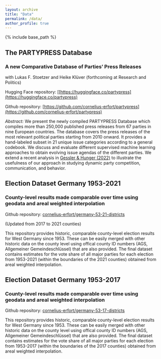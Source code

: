 ```yaml
---
layout: archive
title: "Data"
permalink: /data/
author_profile: true
---
```


{% include base_path %}

## The PARTYPRESS Database
### A new Comparative Database of Parties’ Press Releases 
with Lukas F. Stoetzer and  Heike Klüver (forthcoming at Research and Politics)

Hugging Face repository: [[https://huggingface.co/partypress](https://huggingface.co/partypress)

Github repository: [https://github.com/cornelius-erfort/partypress](https://github.com/cornelius-erfort/partypress)

*Abstract:* We present the newly compiled PARTYPRESS Database which compiles more than 250,000 published press releases from 67 parties in nine European countries. The database covers the press releases of the most relevant political parties starting from 2010 onward. It provides a hand-labeled subset in 21 unique issue categories according to a general codebook. We discuss and evaluate different supervised machine learning approaches to obtain evolving issue agendas of the different parties. We extend a recent analysis in [Gessler & Hunger (2022)](https://doi.org/10.1017/psrm.2021.64) to illustrate the usefulness of our approach in studying dynamic party competition, communication, and behavior.

## Election Dataset Germany 1953-2021
### County-level results made comparable over time using geodata and areal weighted interpolation
Github repository: [cornelius-erfort/germany-53-21-districts](https://github.com/cornelius-erfort/germany-53-21-districts)

(Updated from 2017 to 2021 counties)

This repository provides historic, comparable county-level election results for West Germany since 1953. These can be easily merged with other historic data on the county level using offical county ID numbers (AGS, Allgemeiner Gemeindeschlüssel) that are also provided. The final dataset contains estimates for the vote share of all major parties for each election from 1953-2021 (within the boundaries of the 2021 counties) obtained from areal weighted interpolation. 


## Election Dataset Germany 1953-2017
### County-level results made comparable over time using geodata and areal weighted interpolation
Github repository: [cornelius-erfort/germany-53-17-districts](https://github.com/cornelius-erfort/germany-53-17-districts)

This repository provides historic, comparable county-level election results for West Germany since 1953. These can be easily merged with other historic data on the county level using offical county ID numbers (AGS, Allgemeiner Gemeindeschlüssel) that are also provided. The final dataset contains estimates for the vote share of all major parties for each election from 1953-2017 (within the boundaries of the 2017 counties) obtained from areal weighted interpolation. 
